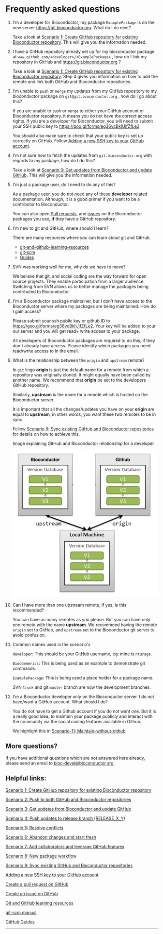 # Frequently asked questions

1. I'm a developer for Bioconductor, my package `ExamplePackage` is on the new server https://git.bioconductor.org. What do I do next?

    Take a look at [Scenario 1: Create GitHub repository for existing Bioconductor repository][]. This will give you the information needed.

2. I have a GitHub repository already set up for my bioconductor package at `www.github.com/<developer>/<ExamplePackage>` , how do I link my repository in GitHub and https://git.bioconductor.org ?

    Take a look at [Scenario 1: Create GitHub repository for existing Bioconductor repository][]. Step 4 gives you information on how to add the remote and link both GitHub and Bioconductor repositories.

3. I'm unable to `push` or `merge`  my updates from my GitHub repository to my bioconductor package on `git@git.bioconductor.org` , how do I go about this?

    If you are unable to `push` or `merge` to either your GitHub account or Bioconductor repository, it means you do not have the correct access rights. If you are a developer for Bioconductor, you will need to submit your SSH public key to https://goo.gl/forms/eg36vcBkIUjfZfLe2.

    You should also make sure to check that your public key is set up correctly on GitHub. Follow [Adding a new SSH key to your GitHub account][].

4. I'm not sure how to fetch the updates from `git.bioconductor.org` with regards to my package, how do I do this?

    Take a look at [Scenario 3: Get updates from Bioconductor and update GitHub][]. This will give you the information needed.

5. I'm just a package user, do I need to do any of this?

    As a package user, you do not need any of these **developer** related documentation. Although, it is a good primer if you want to be a contributor to Bioconductor.

    You can also open [Pull requests][], and [issues][] on the Bioconductor packages you use, **if** they have a GitHub repository.

6. I'm new to git and GitHub, where should I learn?

    There are many resources where you can learn about git and GitHub.

    * [git-and-github-learning-resources][]
    * [git-scm][]
    * [Guides][]

7. SVN was working well for me, why do we have to move?

    We believe that git, and social coding are the way forward for open source projects. They enable participation from a larger audience. Switching from SVN allows us to better manage the packages being contributed to Bioconductor.

8. I'm a Bioconductor package maintainer, but I don't have access to the Bioconductor server where my packages are being maintained. How do I gain access?

    Please submit your ssh public key or github ID to https://goo.gl/forms/eg36vcBkIUjfZfLe2. Your key will be added to your our server and you will get read+ write access to your package.

    All developers of Bioconductor packages are required to do this, if they don't already have access. Please identify which packages you need read/write access to in the email.

9. What is the relationship between the `origin` and `upstream` remote?

    In `git` lingo **origin** is just the default name for a remote from which a repository was originally cloned. It might equally have been called by another name. We recommend that **origin** be set to the developers GitHub repository.

    Similarly, **upstream** is the name for a remote which is hosted on the Bioconductor server.

    It is important that all the changes/updates you have on your **origin** are equal to **upstream**, in other words, you want these two remotes to be in sync.

    Follow [Scenario 9: Sync existing GitHub and Bioconductor repositories][] for details on how to achieve this.

    Image explaining GitHub and Bioconductor relationship for a developer

    ![](images/github-bioc-relationship.png)

10. Can I have more than one upstream remote, if yes, is this recommended?

    You can have as many remotes as you please. But you can have only one remote with the name **upstream**. We recommend having the remote `origin` set to GitHub, and `upstream` set to the Bioconductor git server to avoid confusion.

11. Common names used in the scenario's

    `developer`: This should be your GitHub username, eg: mine is `nturaga`.

    `BiocGenerics`: This is being used as an example to demonstrate git commands.

    `ExamplePackage`: This is being used a place holder for a package name.

    SVN `trunk` and git `master` branch are now the development branches.

13. I'm a Bioconductor developer only on the Bioconductor server. I do not have/want a GitHub account. What should I do?

    You do not have to get a Github account if you do not want one. But it is a really good idea,
    to maintain your package publicly and interact with the community via the social coding features
    available in Github.

    We highlight this in [Scenario-11: Maintain-without-github][]


## More questions?

If you have additional questions which are not answered here already, please send an email to bioc-devel@bioconductor.org.

## Helpful links:

[Scenario 1: Create GitHub repository for existing Bioconductor repository](scenario-1-svn-to-github.md)

[Scenario 2: Push to both GitHub and Bioconductor repositories](scenario-2-push-to-gitub-gitbioc.md)

[Scenario 3: Get updates from Bioconductor and update GitHub](scenario-3-pull-from-gitbioc-push-github.md)

[Scenario 4: Push updates to release branch (RELEASE_X_Y)](scenario-1-svn-to-github.md)

[Scenario 5: Resolve conflicts](scenario-5-resolve-conflicts.md)

[Scenario 6: Abandon changes and start fresh](scenario-6-abandon-changes.md)

[Scenario 7: Add collaborators and leverage GitHub features](scenario-7-add-collaborators.md)

[Scenario 8: New package workflow](scenario-8-new-package-workflow.md)

[Scenario 9: Sync existing GitHub and Bioconductor repositories](scenario-9-sync-existing-github-gitbioc.md)

[Adding a new SSH key to your GitHub account](https://help.github.com/articles/adding-a-new-ssh-key-to-your-github-account/)

[Create a pull request on GitHub](https://help.github.com/articles/creating-a-pull-request/)

[Create an issue on GitHub](https://help.github.com/articles/creating-an-issue/)

[Git and GitHub learning resources](https://help.github.com/articles/git-and-github-learning-resources/)

[git-scm manual](https://git-scm.com/)

[GitHub Guides](https://guides.github.com/)

********

[Scenario 1: Create GitHub repository for existing Bioconductor repository]: scenario-1-svn-to-github.md

[Scenario 2: Push to both GitHub and Bioconductor repositories]: scenario-2-push-to-gitub-gitbioc.md

[Scenario 3: Get updates from Bioconductor and update GitHub]: scenario-3-pull-from-gitbioc-push-github.md

[Scenario 4: Push updates to release branch (RELEASE_X_Y)]: scenario-1-svn-to-github.md

[Scenario 5: Resolve conflicts]: scenario-5-resolve-conflicts.md

[Scenario 6: Abandon changes and start fresh]: scenario-6-abandon-changes.md

[Scenario 7: Add collaborators and leverage GitHub features]: scenario-7-add-collaborators.md

[Scenario 8: New package workflow]: scenario-8-new-package-workflow.md

[Scenario 9: Sync existing GitHub and Bioconductor repositories]: scenario-9-sync-existing-github-gitbioc.md

[Scenario-11: Maintain-without-github]: scenario-11-maintain-without-github.md

[Adding a new SSH key to your GitHub account]: https://help.github.com/articles/adding-a-new-ssh-key-to-your-github-account/

[Pull requests]: https://help.github.com/articles/creating-a-pull-request/

[issues]: https://help.github.com/articles/creating-an-issue/

[git-and-github-learning-resources]: https://help.github.com/articles/git-and-github-learning-resources/

[git-scm]: https://git-scm.com/

[Guides]: https://guides.github.com/
